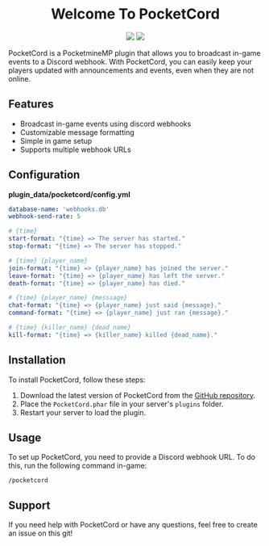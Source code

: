 <h1 align="center">Welcome To PocketCord</h1>

<p align="center">
  <img src="https://img.shields.io/badge/PHP-v8%2B-blue" />
  <img src="https://img.shields.io/badge/PocketMineMP-v5.0.0%2B-orange" />
</p>

PocketCord is a PocketmineMP plugin that allows you to broadcast in-game events to a Discord webhook. With PocketCord, you can easily keep your players updated with announcements and events, even when they are not online. 

## Features

- Broadcast in-game events using discord webhooks
- Customizable message formatting 
- Simple in game setup
- Supports multiple webhook URLs

## Configuration
**plugin_data/pocketcord/config.yml**
```yml
database-name: 'webhooks.db'
webhook-send-rate: 5

# {time}
start-format: "{time} => The server has started."
stop-format: "{time} => The server has stopped."

# {time} {player_name}
join-format: "{time} => {player_name} has joined the server."
leave-format: "{time} => {player_name} has left the server."
death-format: "{time} => {player_name} has died."

# {time} {player_name} {messsage}
chat-format: "{time} => {player_name} just said {message}."
command-format: "{time} => {player_name} just ran {message}."

# {time} {killer_name} {dead_name}
kill-format: "{time} => {killer_name} killed {dead_name}."
```

## Installation

To install PocketCord, follow these steps:

1. Download the latest version of PocketCord from the [GitHub repository](https://github.com/CJMustard1452/PocketCord/releases/tag/Newest).
2. Place the `PocketCord.phar` file in your server's `plugins` folder.
3. Restart your server to load the plugin.

## Usage

To set up PocketCord, you need to provide a Discord webhook URL. To do this, run the following command in-game:

```/pocketcord```

## Support

If you need help with PocketCord or have any questions, feel free to create an issue on this git!
